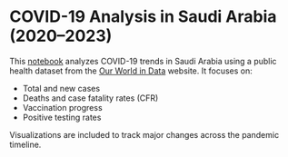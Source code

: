 # COVID-19 Analysis in Saudi Arabia (2020–2023)

This [notebook](https://github.com/y-alzahrani/covid-saudi-analysis/blob/main/notebook.ipynb) analyzes COVID-19 trends in Saudi Arabia using a public health dataset from the [Our World in Data](https://ourworldindata.org/coronavirus) website. It focuses on:

- Total and new cases
- Deaths and case fatality rates (CFR)
- Vaccination progress
- Positive testing rates

Visualizations are included to track major changes across the pandemic timeline.
